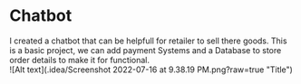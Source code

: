 # Chatbot
I created a chatbot that can be helpfull for retailer to sell there goods.
This is a basic project, we can add payment Systems and a Database to store order details to make it for functional.  
![Alt text](.idea/Screenshot 2022-07-16 at 9.38.19 PM.png?raw=true "Title")
